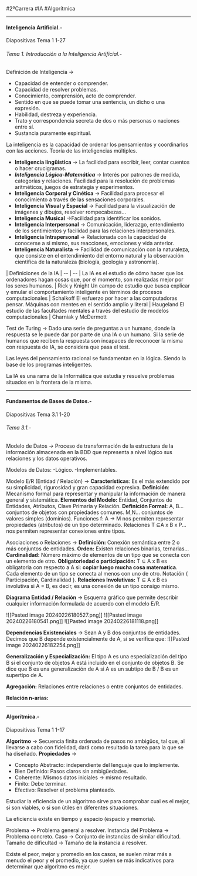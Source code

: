 #2ºCarrera #IA #Algorítmica

---

#### Inteligencia Artificial.-

Diapositivas Tema 1 1-27
###### Tema 1. Introducción a la Inteligencia Artificial.-

Definición de Inteligencia -> 
- Capacidad de entender o comprender.
- Capacidad de resolver problemas.
- Conocimiento, comprensión, acto de comprender.
- Sentido en que se puede tomar una sentencia, un dicho o una expresión.
- Habilidad, destreza y experiencia.
- Trato y correspondencia secreta de dos o más personas o naciones entre sí.
- Sustancia puramente espiritual.

La inteligencia es la capacidad de ordenar los pensamientos y coordinarlos con las acciones. Teoría de las inteligencias múltiples.
- **Inteligencia lingüística** -> La facilidad para escribir, leer, contar cuentos o hacer crucigramas.
- ***Inteligencia Lógica-Matemática*** -> Interés por patrones de medida, categorías y relaciones. Facilidad para la resolución de problemas aritméticos, juegos de estrategia y experimentos.
- **Inteligencia Corporal y Cinética** -> Facilidad para procesar el conocimiento a través de las sensaciones corporales.
- **Inteligencia Visual y Espacial** -> Facilidad para la visualización de imágenes y dibujos, resolver rompecabezas...
- **Inteligencia Musical** ->Facilidad para identificar los sonidos.
- **Inteligencia Interpersonal** -> Comunicación, liderazgo, entendimiento de los sentimientos y facilidad para las relaciones interpersonales.
- **Inteligencia Intrapersonal** -> Relacionada con la capacidad de conocerse a si mismo, sus reacciones, emociones y vida anterior.
- **Inteligencia Naturalista** -> Facilidad de comunicación con la naturaleza, que consiste en el entendimiento del entorno natural y la observación científica de la naturaleza (biología, geología y astronomía).

| Definiciones de la IA |
-- | --
| La IA es el estudio de cómo hacer que los ordenadores hagan cosas que, por el momento, son realizadas mejor por los seres humanos. | Rick y Knight
Un campo de estudio que busca explicar y emular el comportamiento inteligente en términos de procesos computacionales | Schalkoff
El esfuerzo por hacer a las computadoras pensar. Máquinas con mentes en el sentido amplio y literal | Haugeland
El estudio de las facultades mentales a través del estudio de modelos computacionales | Charniak y McDermott


Test de Turing -> Dado una serie de preguntas a un humano, donde la respuesta se le puede dar por parte de una IA o un humano. Si la serie de humanos que reciben la respuesta son incapaces de reconocer la misma con respuesta de IA, se considera que pasa el test.

Las leyes del pensamiento racional se fundamentan en la lógica. Siendo la base de los programas inteligentes.

La IA es una rama de la Informática que estudia y resuelve problemas situados en la frontera de la misma.

--- 

#### Fundamentos de Bases de Datos.-

Diapositivas Tema 3.1 1-20

###### Tema 3.1.-

Modelo de Datos -> Proceso de transformación de la estructura de la información almacenada en la BDD que representa a nivel lógico sus relaciones y los datos operativos.

Modelos de Datos:
-Lógico.
-Implementables.

Modelo E/R (Entidad / Relación) ->
**Características**: Es el más extendido por su simplicidad, rigurosidad y gran capacidad expresiva.
**Definición**: Mecanismo formal para representar y manipular la información de manera general y sistemática.
**Elementos del Modelo:** Entidad, Conjuntos de Entidades, Atributos, Clave Primaria y Relación.
**Definición Formal:**
A, B... conjuntos de objetos con propiedades comunes.
M,N... conjuntos de valores simples (dominios).
Funciones f: A -> M nos permiten representar propiedades (atributos) de un tipo determinado.
Relaciones T ⊆A x B x P... nos permiten representar conexiones entre tipos.

Asociaciones o Relaciones ->
**Definición:** Conexión semántica entre 2 o más conjuntos de entidades.
**Orden:** Existen relaciones binarias, ternarias...
**Cardinalidad:** Número máximo de elementos de un tipo que se conecta con un elemento de otro.
**Obligatoriedad o participación:** T ⊆ A x B es obligatoria con respecto a A si: **copiar luego mucha cosa matematica**. Cada elemento de un tipo se conecta al menos con uno de otro. Notación { Participación, Cardinalidad }.
**Relaciones Involutivas:** T ⊆ A x B es involutiva si A = B, es decir, es una conexión de un tipo consigo mismo.

**Diagrama Entidad / Relación** -> Esquema gráfico que permite describir cualquier información formulada de acuerdo con el modelo E/R.

![[Pasted image 20240226180527.png]]
![[Pasted image 20240226180541.png]]
![[Pasted image 20240226181118.png]]

**Dependencias Existenciales** -> Sean A y B dos conjuntos de entidades. Decimos que B depende existencialmente de A, si se verifica que:
![[Pasted image 20240226182254.png]]

**Generalización y Especialización:** El tipo A es una especialización del tipo B si el conjunto de objetos A está incluido en el conjunto de objetos B. Se dice que B es una generalización de A si A es un subtipo de B / B es un supertipo de A.

**Agregación:** Relaciones entre relaciones o entre conjuntos de entidades.

**Relación n-arias:** 



---

#### Algorítmica.-

Diapositivas Tema 1 1-17

**Algoritmo** -> Secuencia finita ordenada de pasos no ambigüos, tal que, al llevarse a cabo con fidelidad, dará como resultado la tarea para la que se ha diseñado.
**Propiedades** ->
- Concepto Abstracto: independiente del lenguaje que lo implemente.
- Bien Definido: Pasos claros sin ambigüedades.
- Coherente: Mismos datos iniciales -> mismo resultado.
- Finito: Debe terminar.
- Efectivo: Resolver el problema planteado.

Estudiar la eficiencia de un algoritmo sirve para comprobar cual es el mejor, si son viables, o si son útiles en diferentes situaciones.

La eficiencia existe en tiempo y espacio (espacio y memoria).

Problema -> Problema general a resolver.
Instancia del Problema -> Problema concreto.
Caso -> Conjunto de instancias de similar dificultad.
Tamaño de dificultad -> Tamaño de la instancia a resolver.

Existe el peor, mejor y promedio en los casos, se suelen mirar más a menudo el peor y el promedio, ya que suelen se más indicativos para determinar que algoritmo es mejor.
